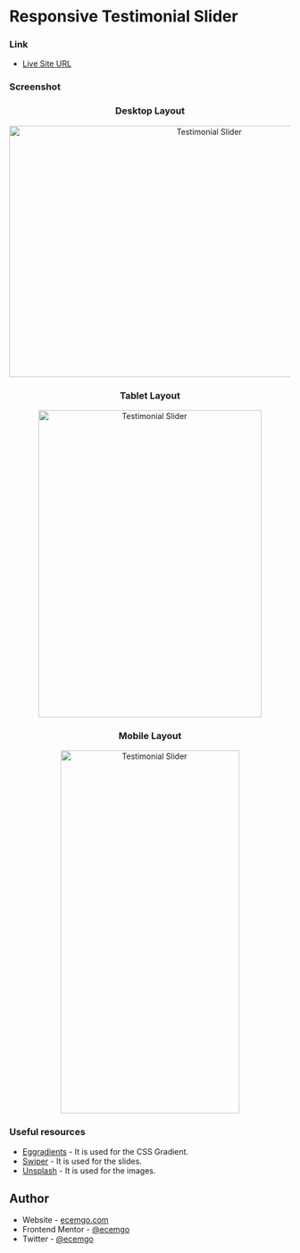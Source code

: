 # Responsive Testimonial Slider

### Link

- [Live Site URL](https://ecemgo-responsive-testimonial-slider.netlify.app/)

### Screenshot

<div align="center">
<h3>Desktop Layout</h3>
<img src="https://user-images.githubusercontent.com/13468728/229925745-5382ca63-5b7c-4134-8e56-e6465731926a.jpeg" title="Testimonial Slider" alt="Testimonial Slider" width="700" height="450"/>
<h3>Tablet Layout</h3>
<img src="https://user-images.githubusercontent.com/13468728/229925876-1d98013e-87cf-43c0-85f8-80979579c11b.jpeg" title="Testimonial Slider" alt="Testimonial Slider" width="400" height="550"/>
<h3>Mobile Layout</h3>
<img src="https://user-images.githubusercontent.com/13468728/229925764-263863a8-af59-4918-9632-735af7c5d0d3.jpeg" title="Testimonial Slider" alt="Testimonial Slider" width="320" height="650"/>
</div>

### Useful resources

- [Eggradients](https://www.eggradients.com/category/pastel-gradient) - It is used for the CSS Gradient.
- [Swiper](https://swiperjs.com/get-started) - It is used for the slides.
- [Unsplash](https://unsplash.com/) - It is used for the images.

## Author

- Website - [ecemgo.com](https://www.ecemgo.com/)
- Frontend Mentor - [@ecemgo](https://www.frontendmentor.io/profile/ecemgo)
- Twitter - [@ecemgo](https://twitter.com/ecemgo)

